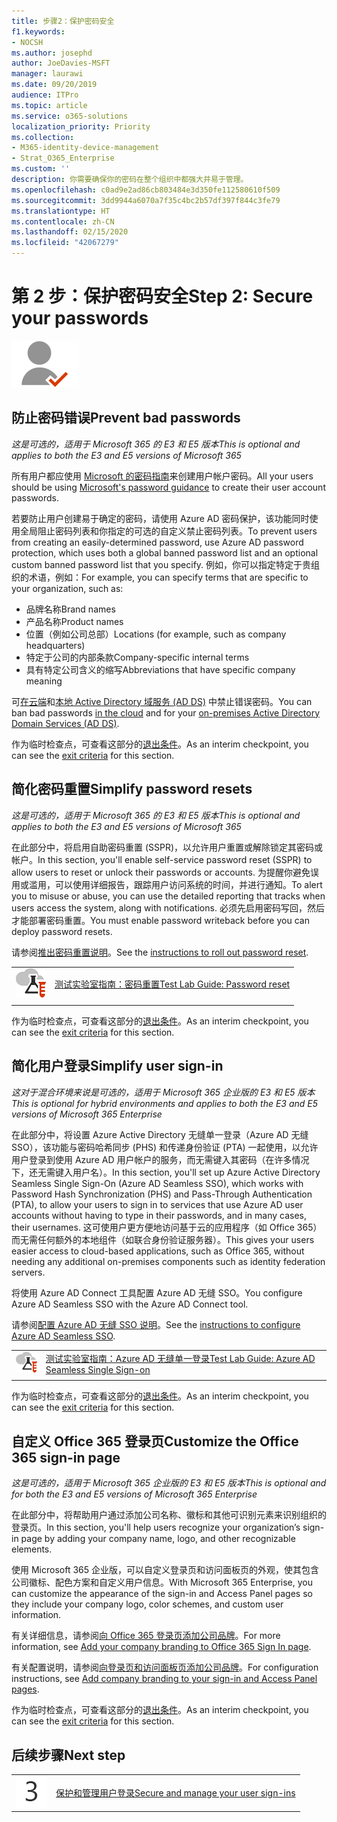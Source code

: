 ```yaml
---
title: 步骤2：保护密码安全
f1.keywords:
- NOCSH
ms.author: josephd
author: JoeDavies-MSFT
manager: laurawi
ms.date: 09/20/2019
audience: ITPro
ms.topic: article
ms.service: o365-solutions
localization_priority: Priority
ms.collection:
- M365-identity-device-management
- Strat_O365_Enterprise
ms.custom: ''
description: 你需要确保你的密码在整个组织中都强大并易于管理。
ms.openlocfilehash: c0ad9e2ad86cb803484e3d350fe112580610f509
ms.sourcegitcommit: 3dd9944a6070a7f35c4bc2b57df397f844c3fe79
ms.translationtype: HT
ms.contentlocale: zh-CN
ms.lasthandoff: 02/15/2020
ms.locfileid: "42067279"
---
```

# <a name="step-2-secure-your-passwords"></a><span data-ttu-id="cd656-103">第 2 步：保护密码安全</span><span class="sxs-lookup"><span data-stu-id="cd656-103">Step 2: Secure your passwords</span></span>

![第 2 阶段 - 标识](../media/deploy-foundation-infrastructure/identity_icon-small.png)

<a name="identity-password-prot"></a>
## <a name="prevent-bad-passwords"></a><span data-ttu-id="cd656-105">防止密码错误</span><span class="sxs-lookup"><span data-stu-id="cd656-105">Prevent bad passwords</span></span>

<span data-ttu-id="cd656-106">*这是可选的，适用于 Microsoft 365 的 E3 和 E5 版本*</span><span class="sxs-lookup"><span data-stu-id="cd656-106">*This is optional and applies to both the E3 and E5 versions of Microsoft 365*</span></span>

<span data-ttu-id="cd656-107">所有用户都应使用 [Microsoft 的密码指南](https://www.microsoft.com/research/publication/password-guidance/)来创建用户帐户密码。</span><span class="sxs-lookup"><span data-stu-id="cd656-107">All your users should be using [Microsoft's password guidance](https://www.microsoft.com/research/publication/password-guidance/) to create their user account passwords.</span></span>

<span data-ttu-id="cd656-108">若要防止用户创建易于确定的密码，请使用 Azure AD 密码保护，该功能同时使用全局阻止密码列表和你指定的可选的自定义禁止密码列表。</span><span class="sxs-lookup"><span data-stu-id="cd656-108">To prevent users from creating an easily-determined password, use Azure AD password protection, which uses both a global banned password list and an optional custom banned password list that you specify.</span></span> <span data-ttu-id="cd656-109">例如，你可以指定特定于贵组织的术语，例如：</span><span class="sxs-lookup"><span data-stu-id="cd656-109">For example, you can specify terms that are specific to your organization, such as:</span></span>

- <span data-ttu-id="cd656-110">品牌名称</span><span class="sxs-lookup"><span data-stu-id="cd656-110">Brand names</span></span>
- <span data-ttu-id="cd656-111">产品名称</span><span class="sxs-lookup"><span data-stu-id="cd656-111">Product names</span></span>
- <span data-ttu-id="cd656-112">位置（例如公司总部）</span><span class="sxs-lookup"><span data-stu-id="cd656-112">Locations (for example, such as company headquarters)</span></span>
- <span data-ttu-id="cd656-113">特定于公司的内部条款</span><span class="sxs-lookup"><span data-stu-id="cd656-113">Company-specific internal terms</span></span>
- <span data-ttu-id="cd656-114">具有特定公司含义的缩写</span><span class="sxs-lookup"><span data-stu-id="cd656-114">Abbreviations that have specific company meaning</span></span>

<span data-ttu-id="cd656-115">可[在云端](https://docs.microsoft.com/azure/active-directory/authentication/concept-password-ban-bad)和[本地 Active Directory 域服务 (AD DS)](https://docs.microsoft.com/azure/active-directory/authentication/concept-password-ban-bad-on-premises) 中禁止错误密码。</span><span class="sxs-lookup"><span data-stu-id="cd656-115">You can ban bad passwords [in the cloud](https://docs.microsoft.com/azure/active-directory/authentication/concept-password-ban-bad) and for your [on-premises Active Directory Domain Services (AD DS)](https://docs.microsoft.com/azure/active-directory/authentication/concept-password-ban-bad-on-premises).</span></span>

<span data-ttu-id="cd656-116">作为临时检查点，可查看这部分的[退出条件](identity-exit-criteria.md#crit-password-prot)。</span><span class="sxs-lookup"><span data-stu-id="cd656-116">As an interim checkpoint, you can see the [exit criteria](identity-exit-criteria.md#crit-password-prot) for this section.</span></span>

<a name="identity-pw-reset"></a>
## <a name="simplify-password-resets"></a><span data-ttu-id="cd656-117">简化密码重置</span><span class="sxs-lookup"><span data-stu-id="cd656-117">Simplify password resets</span></span>

<span data-ttu-id="cd656-118">*这是可选的，适用于 Microsoft 365 的 E3 和 E5 版本*</span><span class="sxs-lookup"><span data-stu-id="cd656-118">*This is optional and applies to both the E3 and E5 versions of Microsoft 365*</span></span>

<span data-ttu-id="cd656-119">在此部分中，将启用自助密码重置 (SSPR)，以允许用户重置或解除锁定其密码或帐户。</span><span class="sxs-lookup"><span data-stu-id="cd656-119">In this section, you'll enable self-service password reset (SSPR) to allow users to reset or unlock their passwords or accounts.</span></span> <span data-ttu-id="cd656-120">为提醒你避免误用或滥用，可以使用详细报告，跟踪用户访问系统的时间，并进行通知。</span><span class="sxs-lookup"><span data-stu-id="cd656-120">To alert you to misuse or abuse, you can use the detailed reporting that tracks when users access the system, along with notifications.</span></span> <span data-ttu-id="cd656-121">必须先启用密码写回，然后才能部署密码重置。</span><span class="sxs-lookup"><span data-stu-id="cd656-121">You must enable password writeback before you can deploy password resets.</span></span>

<span data-ttu-id="cd656-122">请参阅[推出密码重置说明](https://docs.microsoft.com/azure/active-directory/authentication/howto-sspr-deployment)。</span><span class="sxs-lookup"><span data-stu-id="cd656-122">See the [instructions to roll out password reset](https://docs.microsoft.com/azure/active-directory/authentication/howto-sspr-deployment).</span></span>

|||
|:-------|:-----|
|![Microsoft 云测试实验室指南](../media/m365-enterprise-test-lab-guides/cloud-tlg-icon-small.png)| [<span data-ttu-id="cd656-124">测试实验室指南：密码重置</span><span class="sxs-lookup"><span data-stu-id="cd656-124">Test Lab Guide: Password reset</span></span>](password-reset-m365-ent-test-environment.md) |
|||

<span data-ttu-id="cd656-125">作为临时检查点，可查看这部分的[退出条件](identity-exit-criteria.md#crit-identity-pw-reset)。</span><span class="sxs-lookup"><span data-stu-id="cd656-125">As an interim checkpoint, you can see the [exit criteria](identity-exit-criteria.md#crit-identity-pw-reset) for this section.</span></span>


<a name="identity-sso"></a>
## <a name="simplify-user-sign-in"></a><span data-ttu-id="cd656-126">简化用户登录</span><span class="sxs-lookup"><span data-stu-id="cd656-126">Simplify user sign-in</span></span>

<span data-ttu-id="cd656-127">*这对于混合环境来说是可选的，适用于 Microsoft 365 企业版的 E3 和 E5 版本*</span><span class="sxs-lookup"><span data-stu-id="cd656-127">*This is optional for hybrid environments and applies to both the E3 and E5 versions of Microsoft 365 Enterprise*</span></span>

<span data-ttu-id="cd656-128">在此部分中，将设置 Azure Active Directory 无缝单一登录（Azure AD 无缝 SSO），该功能与密码哈希同步 (PHS) 和传递身份验证 (PTA) 一起使用，以允许用户登录到使用 Azure AD 用户帐户的服务，而无需键入其密码（在许多情况下，还无需键入用户名）。</span><span class="sxs-lookup"><span data-stu-id="cd656-128">In this section, you'll set up Azure Active Directory Seamless Single Sign-On (Azure AD Seamless SSO), which works with Password Hash Synchronization (PHS) and Pass-Through Authentication (PTA), to allow your users to sign in to services that use Azure AD user accounts without having to type in their passwords, and in many cases, their usernames.</span></span> <span data-ttu-id="cd656-129">这可使用户更方便地访问基于云的应用程序（如 Office 365）而无需任何额外的本地组件（如联合身份验证服务器）。</span><span class="sxs-lookup"><span data-stu-id="cd656-129">This gives your users easier access to cloud-based applications, such as Office 365, without needing any additional on-premises components such as identity federation servers.</span></span>

<span data-ttu-id="cd656-130">将使用 Azure AD Connect 工具配置 Azure AD 无缝 SSO。</span><span class="sxs-lookup"><span data-stu-id="cd656-130">You configure Azure AD Seamless SSO with the Azure AD Connect tool.</span></span>

<span data-ttu-id="cd656-131">请参阅[配置 Azure AD 无缝 SSO 说明](https://docs.microsoft.com/azure/active-directory/connect/active-directory-aadconnect-sso-quick-start)。</span><span class="sxs-lookup"><span data-stu-id="cd656-131">See the [instructions to configure Azure AD Seamless SSO](https://docs.microsoft.com/azure/active-directory/connect/active-directory-aadconnect-sso-quick-start).</span></span>

|||
|:-------|:-----|
|![Microsoft 云测试实验室指南](../media/m365-enterprise-test-lab-guides/cloud-tlg-icon-small.png)| [<span data-ttu-id="cd656-133">测试实验室指南：Azure AD 无缝单一登录</span><span class="sxs-lookup"><span data-stu-id="cd656-133">Test Lab Guide: Azure AD Seamless Single Sign-on</span></span>](single-sign-on-m365-ent-test-environment.md) |
|||

<span data-ttu-id="cd656-134">作为临时检查点，可查看这部分的[退出条件](identity-exit-criteria.md#crit-identity-sso)。</span><span class="sxs-lookup"><span data-stu-id="cd656-134">As an interim checkpoint, you can see the [exit criteria](identity-exit-criteria.md#crit-identity-sso) for this section.</span></span>


<a name="identity-custom-sign-in"></a>
## <a name="customize-the-office-365-sign-in-page"></a><span data-ttu-id="cd656-135">自定义 Office 365 登录页</span><span class="sxs-lookup"><span data-stu-id="cd656-135">Customize the Office 365 sign-in page</span></span>

<span data-ttu-id="cd656-136">*这是可选的，适用于 Microsoft 365 企业版的 E3 和 E5 版本*</span><span class="sxs-lookup"><span data-stu-id="cd656-136">*This is optional and for both the E3 and E5 versions of Microsoft 365 Enterprise*</span></span>

<span data-ttu-id="cd656-137">在此部分中，将帮助用户通过添加公司名称、徽标和其他可识别元素来识别组织的登录页。</span><span class="sxs-lookup"><span data-stu-id="cd656-137">In this section, you'll help users recognize your organization’s sign-in page by adding your company name, logo, and other recognizable elements.</span></span> 

<span data-ttu-id="cd656-138">使用 Microsoft 365 企业版，可以自定义登录页和访问面板页的外观，使其包含公司徽标、配色方案和自定义用户信息。</span><span class="sxs-lookup"><span data-stu-id="cd656-138">With Microsoft 365 Enterprise, you can customize the appearance of the sign-in and Access Panel pages so they include your company logo, color schemes, and custom user information.</span></span> 

<span data-ttu-id="cd656-139">有关详细信息，请参阅[向 Office 365 登录页添加公司品牌](https://docs.microsoft.com/office365/admin/setup/customize-sign-in-page)。</span><span class="sxs-lookup"><span data-stu-id="cd656-139">For more information, see [Add your company branding to Office 365 Sign In page](https://docs.microsoft.com/office365/admin/setup/customize-sign-in-page).</span></span>

<span data-ttu-id="cd656-140">有关配置说明，请参阅[向登录页和访问面板页添加公司品牌](https://aka.ms/aadpaddbranding)。</span><span class="sxs-lookup"><span data-stu-id="cd656-140">For configuration instructions, see [Add company branding to your sign-in and Access Panel pages](https://aka.ms/aadpaddbranding).</span></span>

<span data-ttu-id="cd656-141">作为临时检查点，可查看这部分的[退出条件](identity-exit-criteria.md#crit-identity-custom-sign-in)。</span><span class="sxs-lookup"><span data-stu-id="cd656-141">As an interim checkpoint, you can see the [exit criteria](identity-exit-criteria.md#crit-identity-custom-sign-in) for this section.</span></span>

## <a name="next-step"></a><span data-ttu-id="cd656-142">后续步骤</span><span class="sxs-lookup"><span data-stu-id="cd656-142">Next step</span></span>

|||
|:-------|:-----|
|![第 3 步](../media/stepnumbers/Step3.png)| [<span data-ttu-id="cd656-144">保护和管理用户登录</span><span class="sxs-lookup"><span data-stu-id="cd656-144">Secure and manage your user sign-ins</span></span>](identity-secure-user-sign-ins.md) |
